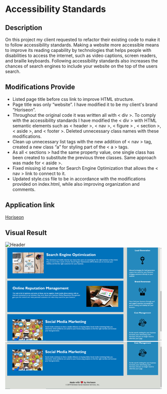 # Accessibility Standards

## Description

On this project my client requested to refactor their existing code to make it to follow accessibility standards. Making a website more accessible means to improve its reading capability by technologies that helps people with disabilities to access the internet, such as video captions, screen readers, and braille keyboards. Following accessibility standards also increases the chances of search engines to include your website on the top of the users search.

## Modifications Provide

* Listed page title before css link to improve HTML structure.
* Page title was only “website”. I have modified it to be my client's brand “Horiseon”.
* Throughout the original code it was written all with < div >. To comply with the accessibility standards I have modified the < div > with HTML semantic elements such as < header >, < nav >, < figure > , < section >, < aside >, and < footer >. Deleted unnecessary class names with these modifications.
* Clean up unnecessary list tags with the new addition of < nav > tag, created a new class “a” for styling part of the < a > tags.
* As all < sections > had the same property value, one single class has been created to substitute the previous three classes. Same approach was made for < aside >.
* Fixed missing id name for Search Engine Optimization that allows the < nav > link to connect to it. 
* Updated style.css file to be in accordance with the modifications provided on index.html, while also improving organization and comments.

## Application link
[Horiseon](https://mimila-85.github.io/01-html-git-css-Homework/)

## Visual Result
![Header](/Screenshots/Screenshot_1.png)
![Section](/Screenshots/Screenshot_2.png)
![Footer](/Screenshots/Screenshot_3.png)

